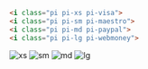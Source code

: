 
```html
<i class="pi pi-xs pi-visa">
<i class="pi pi-sm pi-maestro">
<i class="pi pi-md pi-paypal">
<i class="pi pi-lg pi-webmoney">
```

![xs](https://raw.githubusercontent.com/hiqdev/payment-icons/master/src/assets/png/xs/visa.png)
![sm](https://raw.githubusercontent.com/hiqdev/payment-icons/master/src/assets/png/sm/maestro.png)
![md](https://raw.githubusercontent.com/hiqdev/payment-icons/master/src/assets/png/md/paypal.png)
![lg](https://raw.githubusercontent.com/hiqdev/payment-icons/master/src/assets/png/lg/webmoney.png)

